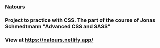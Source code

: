 ### Natours

### Project to practice with CSS. The part of the course of Jonas Schmedtmann "Advanced CSS and SASS"
### View at https://natours.netlify.app/
